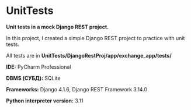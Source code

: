# UnitTests

**Unit tests in a mock Django REST project.**

In this project, I created a simple Django REST project to practice with unit tests.

All tests are in **UnitTests/DjangoRestProj/app/exchange_app/tests/**

**IDE:** PyCharm Professional

**DBMS (СУБД):** SQLite

**Frameworks:** Django 4.1.6, Django REST Framework 3.14.0

**Python interpreter version:** 3.11
